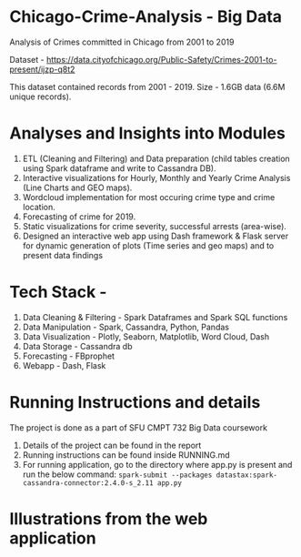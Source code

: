# Chicago-Crime-Analysis - Big Data
Analysis of Crimes committed in Chicago from 2001 to 2019

Dataset - https://data.cityofchicago.org/Public-Safety/Crimes-2001-to-present/ijzp-q8t2

This dataset contained records from 2001 - 2019. Size - 1.6GB data (6.6M unique records).

# Analyses and Insights into Modules
1) ETL (Cleaning and Filtering) and Data preparation (child tables creation using Spark dataframe and write to Cassandra DB).
2) Interactive visualizations for Hourly, Monthly and Yearly Crime Analysis (Line Charts and GEO maps).
3) Wordcloud implementation for most occuring crime type and crime location.
4) Forecasting of crime for 2019.
5) Static visualizations for crime severity, successful arrests (area-wise).
6) Designed an interactive web app using Dash framework & Flask server for dynamic generation of plots (Time series and geo maps) and to present data findings 

# Tech Stack -
1) Data Cleaning & Filtering - Spark Dataframes and Spark SQL functions
2) Data Manipulation - Spark, Cassandra, Python, Pandas
3) Data Visualization - Plotly, Seaborn, Matplotlib, Word Cloud, Dash
4) Data Storage - Cassandra db
5) Forecasting - FBprophet
6) Webapp - Dash, Flask

# Running Instructions and details
The project is done as a part of SFU CMPT 732 Big Data coursework
1) Details of the project can be found in the report
2) Running instructions can be found inside RUNNING.md
3) For running application, go to the directory where app.py is present and run the below command:
    `spark-submit --packages datastax:spark-cassandra-connector:2.4.0-s_2.11 app.py`

# Illustrations from the web application
